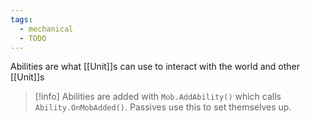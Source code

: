 ```yaml
---
tags:
  - mechanical
  - TODO
---
```

Abilities are what [[Unit]]s can use to interact with the world and other [[Unit]]s

>[!info] Abilities are added with `Mob.AddAbility()` which calls `Ability.OnMobAdded()`. Passives use this to set themselves up.
